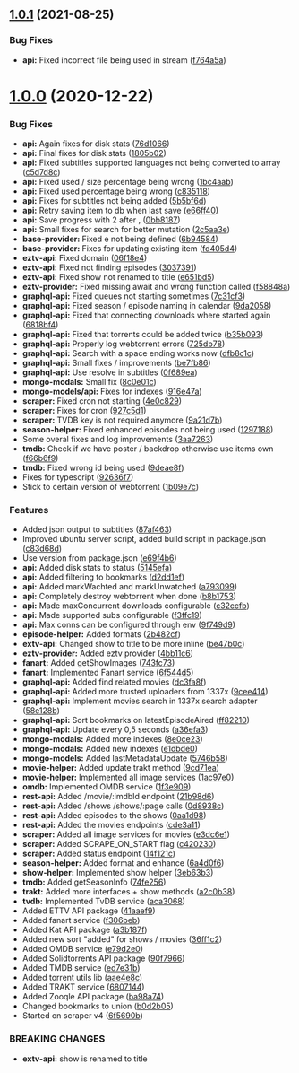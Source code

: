 ## [1.0.1](https://github.com/pct-org/popcorn-env/compare/v1.0.0...v1.0.1) (2021-08-25)


### Bug Fixes

* **api:** Fixed incorrect file being used in stream ([f764a5a](https://github.com/pct-org/popcorn-env/commit/f764a5a3e5ca6947f1555f844203ec2cf197824b))



# [1.0.0](https://github.com/pct-org/popcorn-env/compare/ff82210999ddfb00296b1c9c98fd577d551295b0...v1.0.0) (2020-12-22)


### Bug Fixes

* **api:** Again fixes for disk stats ([76d1066](https://github.com/pct-org/popcorn-env/commit/76d10669dadc3d839b37f736288e78e792b453d0))
* **api:** Final fixes for disk stats ([1805b02](https://github.com/pct-org/popcorn-env/commit/1805b027e9ff0c7de29d536a1c943f50ae0330f6))
* **api:** Fixed subtitles supported languages not being converted to array ([c5d7d8c](https://github.com/pct-org/popcorn-env/commit/c5d7d8c26f1a26ec14882c697382e3f55fafdf61))
* **api:** Fixed used / size percentage being wrong ([1bc4aab](https://github.com/pct-org/popcorn-env/commit/1bc4aabecc810929fd553238c9f977b2e4edc29a))
* **api:** Fixed used percentage being wrong ([c835118](https://github.com/pct-org/popcorn-env/commit/c8351185b24512f3619c8ab8133e88e7d17668fe))
* **api:** Fixes for subtitles not being added ([5b5bf6d](https://github.com/pct-org/popcorn-env/commit/5b5bf6d922af35d0b499197e152e2664a5946546))
* **api:** Retry saving item to db when last save ([e66ff40](https://github.com/pct-org/popcorn-env/commit/e66ff40811b6cf1dee3387882022f4aa45482bef))
* **api:** Save progress with 2 after , ([0bb8187](https://github.com/pct-org/popcorn-env/commit/0bb818757bb1a53356005430ff5d7d5a53133752))
* **api:** Small fixes for search for better mutation ([2c5aa3e](https://github.com/pct-org/popcorn-env/commit/2c5aa3e268ffc64db1a346252f98133f89e9674e))
* **base-provider:** Fixed e not being defined ([6b94584](https://github.com/pct-org/popcorn-env/commit/6b9458492740187307ce04085106200017a31aa3))
* **base-provider:** Fixes for updating existing item ([fd405d4](https://github.com/pct-org/popcorn-env/commit/fd405d482b1a05c66ff37a2181d6d9dd62c81bf6))
* **eztv-api:** Fixed domain ([06f18e4](https://github.com/pct-org/popcorn-env/commit/06f18e415f04992f23d36f91305a643ded63726f))
* **eztv-api:** Fixed not finding episodes ([3037391](https://github.com/pct-org/popcorn-env/commit/3037391df35af793aec4abad59418d3568e8e36f))
* **eztv-api:** Fixed show not renamed to title ([e651bd5](https://github.com/pct-org/popcorn-env/commit/e651bd54fa04690b2043f0b1d5039dbd623d1cf8))
* **eztv-provider:** Fixed missing await and wrong function called ([f58848a](https://github.com/pct-org/popcorn-env/commit/f58848a2906123e9023439d66734543bb8cda451))
* **graphql-api:** Fixed queues not starting sometimes ([7c31cf3](https://github.com/pct-org/popcorn-env/commit/7c31cf390b29a2a21ef94e62a2f369bc0f6d0318))
* **graphql-api:** Fixed season / episode naming in calendar ([9da2058](https://github.com/pct-org/popcorn-env/commit/9da20581a4f60bc58dee0f513bac54b8d8b610de))
* **graphql-api:** Fixed that connecting downloads where started again ([6818bf4](https://github.com/pct-org/popcorn-env/commit/6818bf4158e918402796ff6c1cd3b81f50da95d3))
* **graphql-api:** Fixed that torrents could be added twice ([b35b093](https://github.com/pct-org/popcorn-env/commit/b35b093304db9f1caa01c4ebd6437e29217671fa))
* **graphql-api:** Properly log webtorrent errors ([725db78](https://github.com/pct-org/popcorn-env/commit/725db780c7eaa42fb551a91a9227c71eaa210eb3))
* **graphql-api:** Search with a space ending works now ([dfb8c1c](https://github.com/pct-org/popcorn-env/commit/dfb8c1c4823f5935478c36cf2bcbf25364509f6a))
* **graphql-api:** Small fixes / improvements ([be7fb86](https://github.com/pct-org/popcorn-env/commit/be7fb86ee643a6dca103e097a92d58ed91f2d20c))
* **graphql-api:** Use resolve in subtitles ([0f689ea](https://github.com/pct-org/popcorn-env/commit/0f689eaaa218e1bf9b9e2b0b3ea17ba00fe33488))
* **mongo-modals:** Small fix ([8c0e01c](https://github.com/pct-org/popcorn-env/commit/8c0e01c69721cf64f8c20c4d80789607cb29d98f))
* **mongo-models/api:** Fixes for indexes ([916e47a](https://github.com/pct-org/popcorn-env/commit/916e47a9421968b963ccf1d2bd0805cafdfff733))
* **scraper:** Fixed cron not starting ([4e0c829](https://github.com/pct-org/popcorn-env/commit/4e0c8294667f36afec1f2697ed6e93864ab55d38))
* **scraper:** Fixes for cron ([927c5d1](https://github.com/pct-org/popcorn-env/commit/927c5d1945b21fc198aab5e7b951bd3af0ea7962))
* **scraper:** TVDB key is not required anymore ([9a21d7b](https://github.com/pct-org/popcorn-env/commit/9a21d7b78407a0f93604af077fb39d5e9c5c9932))
* **season-helper:** Fixed enhanced episodes not being used ([1297188](https://github.com/pct-org/popcorn-env/commit/1297188a78894b5a8f68c9fd740579292b96507f))
* Some overal fixes and log improvements ([3aa7263](https://github.com/pct-org/popcorn-env/commit/3aa72630f53036164e82946410fcf4eda5cf4db0))
* **tmdb:** Check if we have poster / backdrop otherwise use items own ([f66b6f9](https://github.com/pct-org/popcorn-env/commit/f66b6f9504b1296f95819156f8d9ee3869b21cee))
* **tmdb:** Fixed wrong id being used ([9deae8f](https://github.com/pct-org/popcorn-env/commit/9deae8f6e156c7a1619c022af591926081873238))
* Fixes for typescript ([92636f7](https://github.com/pct-org/popcorn-env/commit/92636f78bff9590f11934edbfca1dc61ee99d1eb))
* Stick to certain version of webtorrent ([1b09e7c](https://github.com/pct-org/popcorn-env/commit/1b09e7c360ac572e2b64b851fef00d317bb1bda4))


### Features

* Added json output to subtitles ([87af463](https://github.com/pct-org/popcorn-env/commit/87af4638f90e139b2c6fe55047aa79500e09f820))
* Improved ubuntu server script, added build script in package.json ([c83d68d](https://github.com/pct-org/popcorn-env/commit/c83d68d6edfd96f8351ccc79481d2690ea9a070d))
* Use version from package.json ([e69f4b6](https://github.com/pct-org/popcorn-env/commit/e69f4b645720130f6012833d37b6aaf22123ae9c))
* **api:** Added disk stats to status ([5145efa](https://github.com/pct-org/popcorn-env/commit/5145efa2fea2e936e755bdd573289fe88dda2764))
* **api:** Added filtering to bookmarks ([d2dd1ef](https://github.com/pct-org/popcorn-env/commit/d2dd1ef0aa33ac32eec4a0b3864f1616876f111c))
* **api:** Added markWachted and markUnwatched ([a793099](https://github.com/pct-org/popcorn-env/commit/a79309974055ee2cc2324ce9b14e542b51f78288))
* **api:** Completely destroy webtorrent when done ([b8b1753](https://github.com/pct-org/popcorn-env/commit/b8b1753a4929577517bc41a9e1cd81734bc51d55))
* **api:** Made maxConcurrent downloads configurable ([c32ccfb](https://github.com/pct-org/popcorn-env/commit/c32ccfb9803675f94fdd9b33b8c205c624566799))
* **api:** Made supported subs configurable ([f3ffc19](https://github.com/pct-org/popcorn-env/commit/f3ffc19a6fcdf6848782ea0066abf02af15ebdb7))
* **api:** Max conns can be configured through env ([9f749d9](https://github.com/pct-org/popcorn-env/commit/9f749d9af851e75c3869af2f090d3e26ec0e4c92))
* **episode-helper:** Added formats ([2b482cf](https://github.com/pct-org/popcorn-env/commit/2b482cfa68fc2efe06861fdc8820527e3ede4c2d))
* **extv-api:** Changed show to title to be more inline ([be47b0c](https://github.com/pct-org/popcorn-env/commit/be47b0c287f556cc4cabc226f2fea4d5bae05350))
* **eztv-provider:** Added eztv provider ([4bb11c6](https://github.com/pct-org/popcorn-env/commit/4bb11c6f2b78b8c9892907c263bca3d600038787))
* **fanart:** Added getShowImages ([743fc73](https://github.com/pct-org/popcorn-env/commit/743fc73dc8b1804846d8081736a7eac53844054e))
* **fanart:** Implemented Fanart service ([6f544d5](https://github.com/pct-org/popcorn-env/commit/6f544d5249ae8d207db6a4a9a1e0dc95f38e8319))
* **graphql-api:** Added find related movies ([dc3fa8f](https://github.com/pct-org/popcorn-env/commit/dc3fa8f627154d5f04e28aa68e876b14fb8df8ac))
* **graphql-api:** Added more trusted uploaders from 1337x ([9cee414](https://github.com/pct-org/popcorn-env/commit/9cee4148864ff2f2639c4c84ee718fc36abc7385))
* **graphql-api:** Implement movies search in 1337x search adapter ([58e128b](https://github.com/pct-org/popcorn-env/commit/58e128b5cd1e113386c78b3e51f7e5370416d756))
* **graphql-api:** Sort bookmarks on latestEpisodeAired ([ff82210](https://github.com/pct-org/popcorn-env/commit/ff82210999ddfb00296b1c9c98fd577d551295b0))
* **graphql-api:** Update every 0,5 seconds ([a36efa3](https://github.com/pct-org/popcorn-env/commit/a36efa35a52e464d4d42ef9eb23ca4af0362a08a))
* **mongo-modals:** Added more indexes ([8e0ce23](https://github.com/pct-org/popcorn-env/commit/8e0ce23417fa06b59f2fcd6ac33826d2c5766e55))
* **mongo-modals:** Added new indexes ([e1dbde0](https://github.com/pct-org/popcorn-env/commit/e1dbde08bf9f3926fad9518a21eef7075012d444))
* **mongo-models:** Added lastMetadataUpdate ([5746b58](https://github.com/pct-org/popcorn-env/commit/5746b58d93b44d74079622ddd1e6a7263e442529))
* **movie-helper:** Added update trakt method ([9cd71ea](https://github.com/pct-org/popcorn-env/commit/9cd71eaf96a9cc97795d2cb3f695972e7ac03a5f))
* **movie-helper:** Implemented all image services ([1ac97e0](https://github.com/pct-org/popcorn-env/commit/1ac97e0f796900fa3a4656fe1433e7cf57f26c8e))
* **omdb:** Implemented OMDB service ([1f3e909](https://github.com/pct-org/popcorn-env/commit/1f3e9096e5d9fb47dd395da13113bb93906af5c8))
* **rest-api:** Added /movie/:imdbId endpoint ([21b98d6](https://github.com/pct-org/popcorn-env/commit/21b98d64845063cc960cc1833c361289510f9191))
* **rest-api:** Added /shows /shows/:page calls ([0d8938c](https://github.com/pct-org/popcorn-env/commit/0d8938c2d5eca2f66502a0fd7382a7ddb046057c))
* **rest-api:** Added episodes to the shows ([0aa1d98](https://github.com/pct-org/popcorn-env/commit/0aa1d98319865d4d3d3b51dbfbed42e6caf45bdb))
* **rest-api:** Added the movies endpoints ([cde3a11](https://github.com/pct-org/popcorn-env/commit/cde3a111d07fadd32d69f7112935d97920a7bfcf))
* **scraper:** Added all image services for movies ([e3dc6e1](https://github.com/pct-org/popcorn-env/commit/e3dc6e1a18307afb4a9f935a45e158f472823cd4))
* **scraper:** Added SCRAPE_ON_START flag ([c420230](https://github.com/pct-org/popcorn-env/commit/c42023085482c7c05ba0de11ebe5e77d3af8f8ab))
* **scraper:** Added status endpoint ([14f121c](https://github.com/pct-org/popcorn-env/commit/14f121cbfaf595b275a15bf8562b2bd0f9ca17ae))
* **season-helper:** Added format and enhance ([6a4d0f6](https://github.com/pct-org/popcorn-env/commit/6a4d0f6d3902e3694632e8122d607040b39d63f2))
* **show-helper:** Implemented show helper ([3eb63b3](https://github.com/pct-org/popcorn-env/commit/3eb63b3c295ffdfb359deb27869f7fc630ff943a))
* **tmdb:** Added getSeasonInfo ([74fe256](https://github.com/pct-org/popcorn-env/commit/74fe2565d51b1a4a175db0ec5762e7ccbe8eb38b))
* **trakt:** Added more interfaces + show methods ([a2c0b38](https://github.com/pct-org/popcorn-env/commit/a2c0b38748cb3f7d1cb9fc1e304df83d83af006e))
* **tvdb:** Implemented TvDB service ([aca3068](https://github.com/pct-org/popcorn-env/commit/aca3068cd5a9041230b932b5e828c6b69e67a612))
* Added ETTV API package ([41aaef9](https://github.com/pct-org/popcorn-env/commit/41aaef94967ab274c1d90c3f215db06fbe6349fa))
* Added fanart service ([f306beb](https://github.com/pct-org/popcorn-env/commit/f306beb766b85ef5ee6d0205717b908d1f79086e))
* Added Kat API package ([a3b187f](https://github.com/pct-org/popcorn-env/commit/a3b187f20bfdcc020766173908c9da8004798d51))
* Added new sort "added" for shows / movies ([36ff1c2](https://github.com/pct-org/popcorn-env/commit/36ff1c2bf9df1d2c32e97fa832d1150f68aa2522))
* Added OMDB service ([e79d2e0](https://github.com/pct-org/popcorn-env/commit/e79d2e02e2dc159614a842e25f3734291072adba))
* Added Solidtorrents API package ([90f7966](https://github.com/pct-org/popcorn-env/commit/90f796680db2d536454a8bbc27f538b53ee66351))
* Added TMDB service ([ed7e31b](https://github.com/pct-org/popcorn-env/commit/ed7e31bb9a49a3337005ac5fa5eb765bcf7cf879))
* Added torrent utils lib ([aae4e8c](https://github.com/pct-org/popcorn-env/commit/aae4e8ca552e5d99511ae4d4354737b5083f399e))
* Added TRAKT service ([6807144](https://github.com/pct-org/popcorn-env/commit/68071447b7810bb7e8abce5bf39c5415b740b915))
* Added Zooqle API package ([ba98a74](https://github.com/pct-org/popcorn-env/commit/ba98a741afcf65c3345dfe29db3a5c885d520b32))
* Changed bookmarks to union ([b0d2b05](https://github.com/pct-org/popcorn-env/commit/b0d2b05911a31c11f54fa733c9507612884c80ec))
* Started on scraper v4 ([6f5690b](https://github.com/pct-org/popcorn-env/commit/6f5690b7bf6989272bb9b49dce248585e94d842c))


### BREAKING CHANGES

* **extv-api:** show is renamed to title



